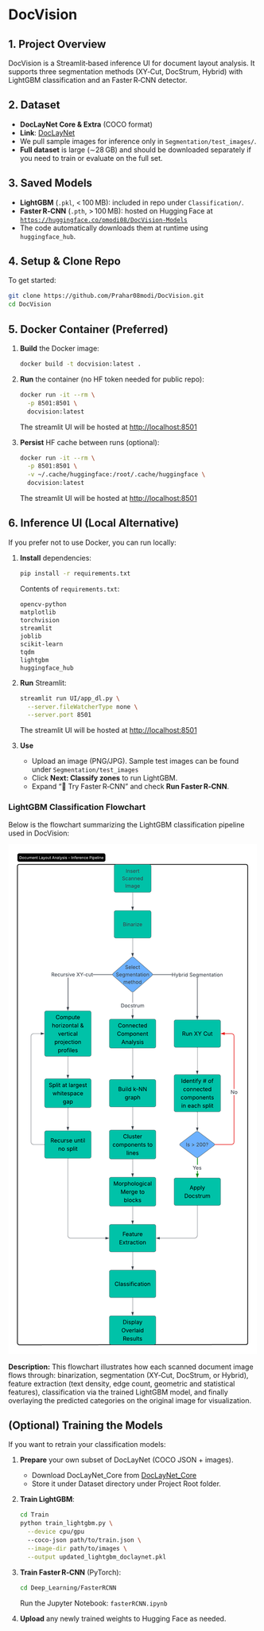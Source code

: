 # DocVision

## 1. Project Overview

DocVision is a Streamlit‐based inference UI for document layout analysis.
It supports three segmentation methods (XY‑Cut, DocStrum, Hybrid) with LightGBM classification and an Faster R‑CNN detector.

## 2. Dataset

* **DocLayNet Core & Extra** (COCO format)
* **Link**: [DocLayNet](https://github.com/DS4SD/DocLayNet)
* We pull sample images for inference only in `Segmentation/test_images/`.
* **Full dataset** is large (∼28 GB) and should be downloaded separately if you need to train or evaluate on the full set.

## 3. Saved Models

* **LightGBM** (`.pkl`, < 100 MB): included in repo under `Classification/`.
* **Faster R‑CNN** (`.pth`, > 100 MB): hosted on Hugging Face at
  [`https://huggingface.co/pmodi08/DocVision-Models`](https://huggingface.co/pmodi08/DocVision-Models)
* The code automatically downloads them at runtime using `huggingface_hub`.

## 4. Setup & Clone Repo

To get started:

```bash
git clone https://github.com/Prahar08modi/DocVision.git
cd DocVision
```

## 5. Docker Container (Preferred)

1. **Build** the Docker image:

   ```bash
   docker build -t docvision:latest .
   ```
2. **Run** the container (no HF token needed for public repo):

   ```bash
   docker run -it --rm \
     -p 8501:8501 \
     docvision:latest
   ```

   The streamlit UI will be hosted at [http://localhost:8501](http://localhost:8501)

3. **Persist** HF cache between runs (optional):

   ```bash
   docker run -it --rm \
     -p 8501:8501 \
     -v ~/.cache/huggingface:/root/.cache/huggingface \
     docvision:latest
   ```

    The streamlit UI will be hosted at [http://localhost:8501](http://localhost:8501)

## 6. Inference UI (Local Alternative)

If you prefer not to use Docker, you can run locally:

1. **Install** dependencies:

   ```bash
   pip install -r requirements.txt
   ```
   Contents of `requirements.txt`:

    ```
    opencv-python
    matplotlib
    torchvision
    streamlit
    joblib
    scikit-learn
    tqdm
    lightgbm
    huggingface_hub
    ```

2. **Run** Streamlit:

   ```bash
   streamlit run UI/app_dl.py \
     --server.fileWatcherType none \
     --server.port 8501
   ```

    The streamlit UI will be hosted at [http://localhost:8501](http://localhost:8501)

3. **Use**

   * Upload an image (PNG/JPG). Sample test images can be found under `Segmentation/test_images`
   * Click **Next: Classify zones** to run LightGBM.
   * Expand “🚀 Try Faster R‑CNN” and check **Run Faster R‑CNN**.

### LightGBM Classification Flowchart

Below is the flowchart summarizing the LightGBM classification pipeline used in DocVision:

![LightGBM Classification Flowchart](Assets/lightgbm_classification_flowchart.png)

**Description:**
This flowchart illustrates how each scanned document image flows through: binarization, segmentation (XY‑Cut, DocStrum, or Hybrid), feature extraction (text density, edge count, geometric and statistical features), classification via the trained LightGBM model, and finally overlaying the predicted categories on the original image for visualization.

## (Optional) Training the Models

If you want to retrain your classification models:

1. **Prepare** your own subset of DocLayNet (COCO JSON + images). 
    - Download DocLayNet_Core from [DocLayNet_Core](https://codait-cos-dax.s3.us.cloud-object-storage.appdomain.cloud/dax-doclaynet/1.0.0/DocLayNet_core.zip)
    - Store it under Dataset directory under Project Root folder.

2. **Train LightGBM**:

   ```bash
   cd Train
   python train_lightgbm.py \
     --device cpu/gpu
     --coco-json path/to/train.json \
     --image-dir path/to/images \
     --output updated_lightgbm_doclaynet.pkl
   ```
3. **Train Faster R‑CNN** (PyTorch):

   ```bash
   cd Deep_Learning/FasterRCNN
   ```

   Run the Jupyter Notebook: `fasterRCNN.ipynb`

4. **Upload** any newly trained weights to Hugging Face as needed.